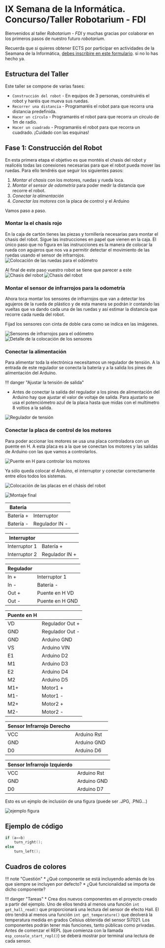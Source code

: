 # IX Semana de la Informática. Concurso/Taller Robotarium - FDI

Bienvenidos al taller *Robotarium - FDI* y muchas gracias por colaborar en los primeros pasos de nuestro futuro *robotarium*.

Recuerda que si quieres obtener ECTS por participar en actividades de la Seamana de la Informática,
[debes inscribire en este formulario](https://web.fdi.ucm.es/ActividadesFormativas/). si no lo has hecho ya.

 

## Estructura del Taller

Este taller se compone de varias fases:
 
* `Construcción del robot` - En equipos de 3 personas, construiréis el robot y haréis que mueva sus ruedas.
* `Recorrer una distancia` - Programaréis el robot para que recorra una distancia predefinida.
* `Hacer un círculo` - Programaréis el robot para que recorra un círculo de 1m de radio. 
* `Hacer un cuadrado` - Programaréis el robot para que recorra un cuadrado. ¡Cuidado con las esquinas!

## Fase 1: Construcción del Robot

En esta primera etapa el objetivo es que montéis el chasis del robot y realicéis todas las conexiones necesarias para que el robot pueda mover las ruedas.
Para ello tendréis que seguir los siguientes pasos:

1. *Montar el chasis* con los motores, ruedas y rueda loca.
2. *Montar el sensor de odometría* para poder medir la distancia que recorre el robot.
3. *Conectar la alimentación*
4. *Conectar los motores* con la placa de control y el Arduino

Vamos paso a paso.

### Montar la el chasis rojo

En la caja de cartón tienes las piezas y tornillería necesarias para montar el chasis del robot. Sigue las instrucciones en papel que vienen en la caja.
El único paso que no figura en las instrucciones es la manera de colocar la rueda con agujeros que nos va a permitir detectar el movimiento de las ruedas usando el sensor de infrarrojos.
![Colocación de las ruedas para el odómetro](img/Robotarium_RuedasOdometros.jpg)

Al final de este paso vuestro robot se tiene que parecer a este
![Chasis del robot](img/Robotarium_Chasis1.png)
![Chasis del robot](img/Robotarium_Chasis2.png)

### Montar el sensor de infrarrojos para la odometría

Ahora toca montar los sensores de infrarrojos que van a detectar los agujeros de la rueda de plástico y de esta manera se podrán ir contando las vueltas que va dando cada una de las ruedas y así estimar la distancia que recorre cada rueda del robot.

Fijad los sensores con cinta de doble cara como se indica en las imágenes.

![Sensores de infrarrojos para el odómetro](img/Robotarium_Sensoresdometros.jpg)
![Detalle de la colocación de los sensores](img/Robotarium_ColocacionIR_detalle.jpg)

### Conectar la alimentación

Para alimentar toda la electrónica necesitamos un regulador de tensión. A la entrada de este regulador se conecta la batería y a la salida los pines de alimentación del Arduino.

!!! danger "Ajustar la tensión de salida"
* Antes de conectar la salida del regulador a los pines de alimentación del Arduino hay que ajustar el valor de voltaje de salida. Para ajustarlo se usa el potenciómetro azul de la placa hasta que midas con el multímetro 8 voltios a la salida.

![Regulador de tensión](img/Robotarium_regulador.jpg)

### Conectar la placa de control de los motores

Para poder accionar los motores se usa una placa controladora con un puente en H. A esta placa es a la que se conectan los motores y las salidas de Arduino con las que vamos a controlarlos.

![Puente en H para controlar los motores](img/Robotarium_puenteH.jpg)

Ya sólo queda colocar el Arduino, el interruptor y conectar correctamente entre ellos todos los sistemas.

![Colocación de las placas en el chásis del robot](img/Robotarium_ColocacionPlacas.jpg)

![Montaje final](img/Robotarium_MontajeFinal1.jpg)


|  Batería |   |
|---|---|
|Batería +   | Interruptor   |
|Batería -   | Regulador IN -   |

| Interruptor| |
|---|---|
| Interruptor 1 | Batería + |
|Interruptor 2 | Regulador IN +|

|Regulador| |
|---|---|
|In +| Interruptor 1|
|In -| Batería -|
|Out +| Puente en H VD|
|Out -| Puente en H GND|

|Puente en H | |
|---|---|
|VD| Regulador Out +|
|GND| Regulador Out -|
|GND| Arduino GND  |
|VS| Arduino VIN|
|E1| Arduino D2|
|M1| Arduino D3|
|E2| Arduino D4|
|M2| Arduino D5|
|M1+| Motor1 +|
|M1-| Motor1 -|
|M2+| Motor2 +|
|M2-| Motor2 -|


|Sensor Infrarrojo Derecho||
|---|---|
|VCC| Arduino Rst|
|GND| Arduino GND|
|D0| Arduino D6|

|Sensor Infrarrojo Izquierdo||
|---|---|
|VCC| Arduino Rst|
|GND| Arduino GND|
|D0| Arduino D7|

Esto es un ejmplo de inclusión de una figura (puede ser .JPG, .PNG...)

![ejemplo figura](img/robot.jpg)

## Ejemplo de código

```c
if (a==b)
    turn_right();
else
    turn_left();
```

## Cuadros de colores

!!! note "Cuestión"
    * ¿Qué componente se está incluyendo además de los que siempre se incluyen por defecto?
    * ¿Qué funcionalidad se importa de dicho componente?


!!! danger "Tareas"
    * Crea dos nuevos componentes en el proyecto creado a partir del ejemplo. Uno de ellos tendrá al menos una función `int get_hall_read()` que proporcionará una lectura del sensor de efecto Hall. El otro tendrá al menos una función `int get_temperature()` que deolverá la temperatura medida en grados Celsius obtenida del sensor Si7021. Los componentes podrán tener más funciones, tanto públicas como privadas. Antes de comenzar el REPL (que comienza con la llamada `esp_console_start_repl()`) se deberá mostrar por terminal una lectura de cada sensor.

